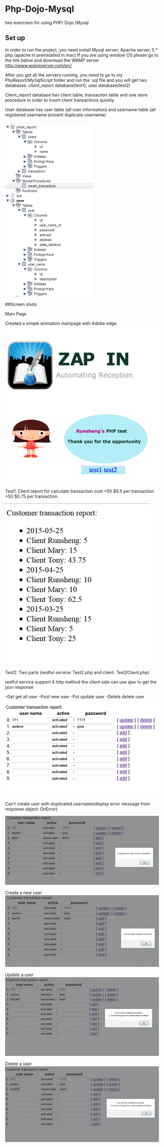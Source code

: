 # Php-Dojo-Mysql
two exercises for using PHP/ Dojo /Mysql 

## Set up
 
In order to run the project, you need install Mysql server, Apache server, 5.* php
(apache in preinstalled in mac) If you are using window OS please go to the link below and download the WAMP server
http://www.wampserver.com/en/

After you got all the servers running, you need to go to my PhpReport/MySqlScript folder and run the .sql file and you will get
two databases: client_report database(test1),  user database(test2)

Client_report database has client table, transaction table and one store procedure in order to insert client transactions quickly.

User database has user table (all user information) and username table (all registered username provent duplicate username)



![GitHub Logo](/readme/tableSchema.png)

##Screen shots

Main Page

Created a simple animation mainpage with Adobe edge

![GitHub Logo](/readme/mainpage.png)

Test1: Client report for calculate transaction cost
<50 $0.5 per transaction   >50 $0.75 per transaction

![GitHub Logo](/readme/test1.png)

Test2: Two parts (restful service: Test2.php and client: Test2Client.php)

restful service support 4 http method the client side can use ajax to get the json response

-Get get all user
-Post new user
-Put update user
-Delete delete user

![GitHub Logo](/readme/test2.png)

Can't create user with duplicated username(display error message from response object: OnError)

![GitHub Logo](/readme/addError.png)

Create a new user 
![GitHub Logo](/readme/addSuccess.jpg)

Update a user 
![GitHub Logo](/readme/update.jpg)

Delete a user 
![GitHub Logo](/readme/delete.jpg)






